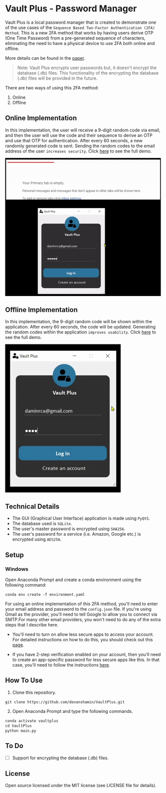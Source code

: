 # Vault Plus - Password Manager

Vault Plus is a local password manager that is created to demonstrate one of the use cases of the `Sequence Based Two-Factor Authentication (2FA) Method`. This is a new 2FA method that works by having users derive OTP (One Time Password) from a pre-generated sequence of characters, eliminating the need to have a physical device to use 2FA both online and offline. 

More details can be found in the [paper](https://link.springer.com/chapter/10.1007%2F978-3-030-60700-5_15).

> Note: Vault Plus encrypts user passwords but, it doesn't encrypt the database (.db) files. This functionality of the encrypting the database (.db) files will be provided in the future.

There are two ways of using this 2FA method:
1. Online
2. Offline

## Online Implementation

In this implementation, the user will receive a 9-digit random code via email, and then the user will use the code and their sequence to derive an OTP and use that OTP for authentication. After every 60 seconds, a new randomly generated code is sent. Sending the random codes to the email address of the user `increases security`. Click [here](https://youtu.be/81jn8GlU5dU) to see the full demo.

![](docs/gifs/online2FA.gif)

## Offline Implementation

In this implementation, the 9-digit random code will be shown within the application. After every 60 seconds, the code will be updated. Generating the random codes within the application `improves usability`. Click [here](https://youtu.be/8ZUJ1yRRsYM) to see the full demo.

![](docs/gifs/offline2FA.gif)

## Technical Details

* The GUI (Graphical User Interface) application is made using `PyQt5`.
* The database used is `SQLite`.
* The user's master password is encrypted using `SHA256`.
* The user's password for a service (i.e. Amazon, Google etc.) is encrypted using `AES256`.

## Setup

### Windows

Open Anaconda Prompt and create a conda environment using the following command:

```
conda env create -f environment.yaml
```

For using an online implementation of this 2FA method, you'll need to enter your email address and password to the `config.json` file. If you're using Gmail as the provider, you'll need to tell Google to allow you to connect via SMTP.For many other email providers, you won't need to do any of the extra steps that I describe here.

* You'll need to turn on allow less secure apps to access your account. For detailed instructions on how to do this, you should check out this [page](https://support.google.com/accounts/answer/6010255).

* If you have 2-step verification enabled on your account, then you'll need to create an app-specific password for less secure apps like this. In that case, you'll need to follow the instructions [here](https://support.google.com/accounts/answer/185833).

## How To Use

1. Clone this repository. 

```
git clone https://github.com/devanshamin/VaultPlus.git
```

2. Open Anaconda Prompt and type the following commands. 

```
conda activate vaultplus
cd VaultPlus
python main.py
```

## To Do

- [ ] Support for encrypting the database (.db) files.

## License

Open source licensed under the MIT license (see LICENSE file for details).